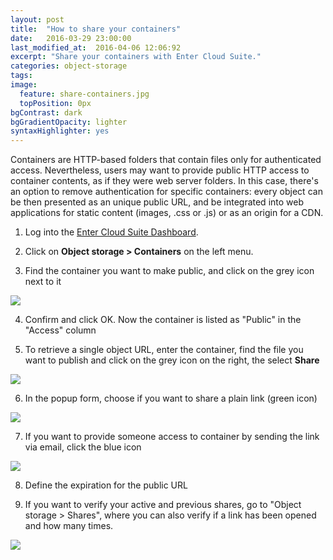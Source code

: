 ```yaml
---
layout: post
title:  "How to share your containers"
date:   2016-03-29 23:00:00
last_modified_at:  2016-04-06 12:06:92
excerpt: "Share your containers with Enter Cloud Suite."
categories: object-storage
tags:
image:
  feature: share-containers.jpg
  topPosition: 0px
bgContrast: dark
bgGradientOpacity: lighter
syntaxHighlighter: yes
---
```

Containers are HTTP-based folders that contain files only for authenticated access. Nevertheless, users may want to provide public HTTP access to container contents, as if they were web server folders. In this case, there's an option to remove authentication for specific containers: every object can be then presented as an unique public URL, and be integrated into web applications for static content (images, .css or .js) or as an origin for a CDN.

1. Log into the <a href="https://dashboard.entercloudsuite.com" target="_blank">Enter Cloud Suite Dashboard</a>.

2. Click on **Object storage > Containers** on the left menu.

3. Find the container you want to make public, and click on the grey icon next to it
<img class="responsive-guide-img" src="{{ site.baseurl_posts_img }}ecs-object-storage-share-containers-01.png">

4. Confirm and click OK. Now the container is listed as "Public" in the "Access" column

5. To retrieve a single object URL, enter the container, find the file you want to publish and click on the grey icon on the right, the select **Share**
<img class="responsive-guide-img" src="{{ site.baseurl_posts_img }}ecs-object-storage-share-containers-02.png">

6. In the popup form, choose if you want to share a plain link (green icon) 
<img class="responsive-guide-img" src="{{ site.baseurl_posts_img }}ecs-object-storage-share-containers-03.png">

7. If you want to provide someone access to container by sending the link via email, click the blue icon
<img class="responsive-guide-img" src="{{ site.baseurl_posts_img }}ecs-object-storage-share-containers-04.png">

8. Define the expiration for the public URL

9. If you want to verify your active and previous shares, go to "Object storage > Shares", where you can also verify if a link has been opened and how many times.
<img class="responsive-guide-img" src="{{ site.baseurl_posts_img }}ecs-object-storage-share-containers-05.png">